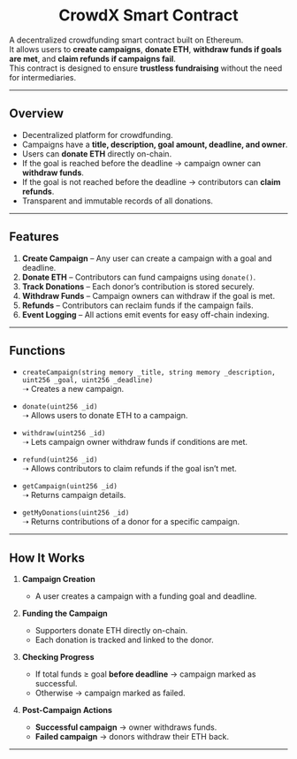 <h1 align="center">CrowdX Smart Contract</h1>

A decentralized crowdfunding smart contract built on Ethereum.  
It allows users to **create campaigns**, **donate ETH**, **withdraw funds if goals are met**, and **claim refunds if campaigns fail**.  
This contract is designed to ensure **trustless fundraising** without the need for intermediaries.  

---

## Overview

- Decentralized platform for crowdfunding.  
- Campaigns have a **title, description, goal amount, deadline, and owner**.  
- Users can **donate ETH** directly on-chain.  
- If the goal is reached before the deadline → campaign owner can **withdraw funds**.  
- If the goal is not reached before the deadline → contributors can **claim refunds**.  
- Transparent and immutable records of all donations.  

---

##  Features

1. **Create Campaign** – Any user can create a campaign with a goal and deadline.  
2. **Donate ETH** – Contributors can fund campaigns using `donate()`.  
3. **Track Donations** – Each donor’s contribution is stored securely.  
4. **Withdraw Funds** – Campaign owners can withdraw if the goal is met.  
5. **Refunds** – Contributors can reclaim funds if the campaign fails.  
6. **Event Logging** – All actions emit events for easy off-chain indexing.  

---

##  Functions

- `createCampaign(string memory _title, string memory _description, uint256 _goal, uint256 _deadline)`  
  ➝ Creates a new campaign.  

- `donate(uint256 _id)`  
  ➝ Allows users to donate ETH to a campaign.  

- `withdraw(uint256 _id)`  
  ➝ Lets campaign owner withdraw funds if conditions are met.  

- `refund(uint256 _id)`  
  ➝ Allows contributors to claim refunds if the goal isn’t met.  

- `getCampaign(uint256 _id)`  
  ➝ Returns campaign details.  

- `getMyDonations(uint256 _id)`  
  ➝ Returns contributions of a donor for a specific campaign.  

---


##  How It Works

1. **Campaign Creation**  
   - A user creates a campaign with a funding goal and deadline.  

2. **Funding the Campaign**  
   - Supporters donate ETH directly on-chain.  
   - Each donation is tracked and linked to the donor.  

3. **Checking Progress**  
   - If total funds ≥ goal **before deadline** → campaign marked as successful.  
   - Otherwise → campaign marked as failed.  

4. **Post-Campaign Actions**  
   - **Successful campaign** → owner withdraws funds.  
   - **Failed campaign** → donors withdraw their ETH back.  

---


